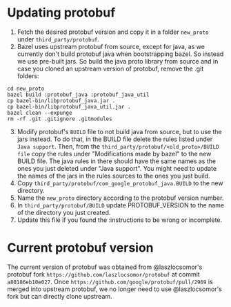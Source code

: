 # Updating protobuf


1) Fetch the desired protobuf version and copy it in a folder `new_proto` under
`third_party/protobuf`.
2) Bazel uses upstream protobuf from source, except for java, as we currently don't
build protobuf java when bootstrapping bazel. So instead we use pre-built jars.
So build the java proto library from source and in case you cloned an upstream version
of protobuf, remove the .git folders:
```
cd new_proto
bazel build :protobuf_java :protobuf_java_util
cp bazel-bin/libprotobuf_java.jar .
cp bazel-bin/libprotobuf_java_util.jar .
bazel clean --expunge
rm -rf .git .gitignore .gitmodules
```
3) Modify protobuf's `BUILD` file to not build java from source, but to use
   the jars instead. To do that, in the BUILD file delete the rules listed
   under `Java support`. Then, from the `third_party/protobuf/<old_proto>/BUILD file`
   copy the rules under "Modifications made by bazel" to the new BUILD file.
   The java rules in there should have the same names as the ones you just deleted under "Java support". 
   You might need to update the names of the jars in the rules sources to the ones you just build.
4) Copy `third_party/protobuf/com_google_protobuf_java.BUILD` to the new
   directory.
5) Name the `new_proto` directory according to the protobuf version number.
5) In `third_party/protobuf/BUILD` update PROTOBUF_VERSION to the name of the
directory you just created.
6) Update this file if you found the :instructions to be wrong or incomplete.

# Current protobuf version

The current version of protobuf was obtained from @laszlocsomor's protobuf fork
`https://github.com/laszlocsomor/protobuf` at commit `a80186eb10e027`. Once
`https://github.com/google/protobuf/pull/2969` is merged into upstream
protobuf, we no longer need to use @laszlocsomor's fork but can directly clone
upstream.
